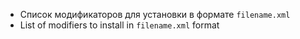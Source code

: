 - Список модификаторов для установки в формате `filename.xml`
- List of modifiers to install in `filename.xml` format